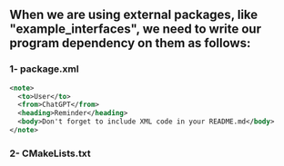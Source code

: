 ## When we are using external packages, like "example_interfaces", we need to write our program dependency on them as follows:

### 1- package.xml
```xml
<note>
  <to>User</to>
  <from>ChatGPT</from>
  <heading>Reminder</heading>
  <body>Don't forget to include XML code in your README.md</body>
</note>

```
### 2- CMakeLists.txt


